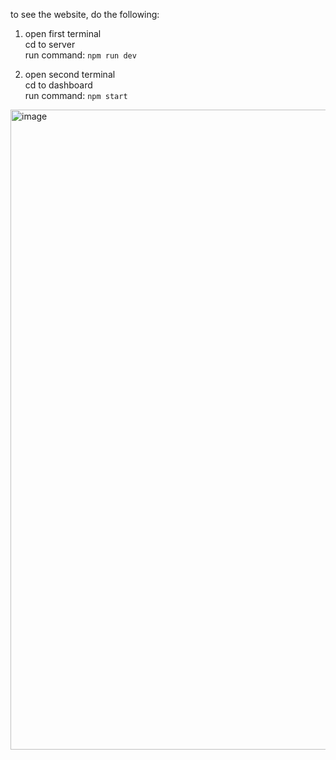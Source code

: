 to see the website,  do the following:

1. open first terminal\
cd to server\
run command: `npm run dev`

2. open second terminal\
cd to dashboard\
run command: `npm start`

<img width="1024" alt="image" src="https://github.com/erenngul/scrape-project/assets/81107060/db0453c6-d1d6-4b92-a9d7-4ae4962e0543">
